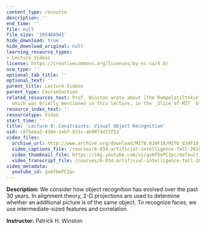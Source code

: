 ```yaml
---
content_type: resource
description: ''
end_time: ''
file: null
file_size: '195468941'
hide_download: true
hide_download_original: null
learning_resource_types:
- Lecture Videos
license: https://creativecommons.org/licenses/by-nc-sa/4.0/
ocw_type: ''
optional_tab_title: ''
optional_text: ''
parent_title: Lecture Videos
parent_type: CourseSection
related_resources_text: Prof. Winston wrote about [the Rumpelstiltskin principle](https://alum.mit.edu/slice/rumpelstiltskin-principle),
  which was briefly mentioned in this lecture, in the _Slice of MIT_ blog.
resource_index_text: ''
resourcetype: Video
start_time: ''
title: 'Lecture 9: Constraints: Visual Object Recognition'
uid: c87beea2-43de-1ebf-431c-ab907dd23f52
video_files:
  archive_url: http://www.archive.org/download/MIT6.034F10/MIT6_034F10_lec09_300k.mp4
  video_captions_file: /courses/6-034-artificial-intelligence-fall-2010/967b6b840fcb5cdc91ea4b6b81c7362d_gvmfbePC2pc.vtt
  video_thumbnail_file: https://img.youtube.com/vi/gvmfbePC2pc/default.jpg
  video_transcript_file: /courses/6-034-artificial-intelligence-fall-2010/aae7af9c88e603a8baf1bde5e240c7f7_gvmfbePC2pc.pdf
video_metadata:
  youtube_id: gvmfbePC2pc
---
```


**Description:** We consider how object recognition has evolved over the past 30 years. In alignment theory, 2-D projections are used to determine whether an additional picture is of the same object. To recognize faces, we use intermediate-sized features and correlation.

**Instructor:** Patrick H. Winston

